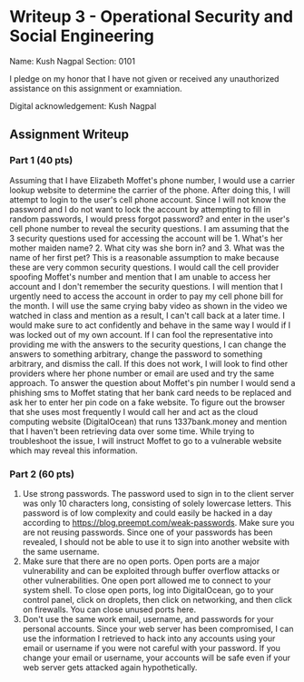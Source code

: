 # Writeup 3 - Operational Security and Social Engineering

Name: Kush Nagpal
Section: 0101

I pledge on my honor that I have not given or received any unauthorized assistance on this assignment or examniation.

Digital acknowledgement: Kush Nagpal

## Assignment Writeup

### Part 1 (40 pts)

Assuming that I have Elizabeth Moffet's phone number, I would use a carrier lookup website to determine the carrier of the phone.  After doing this, I will attempt to login to the user's cell phone account.  Since I will not know the password and I do not want to lock the account by attempting to fill in random passwords, I would press forgot password? and enter in the user's cell phone number to reveal the security questions.  I am assuming that the 3 security questions used for accessing the account will be 1. What's her mother maiden name?  2. What city was she born in? and 3. What was the name of her first pet?  This is a reasonable assumption to make because these are very common security questions.  I would call the cell provider spoofing Moffet's number and mention that I am unable to access her account and I don't remember the security questions.  I will mention that I urgently need to access the account in order to pay my cell phone bill for the month.  I will use the same crying baby video as shown in the video we watched in class and mention as a result, I can't call back at a later time.  I would make sure to act confidently and behave in the same way I would if I was locked out of my own account.  If I can fool the representative into providing me with the answers to the security questions, I can change the answers to something arbitrary, change the password to something arbitrary, and dismiss the call.  If this does not work, I will look to find other providers where her phone number or email are used and try the same approach.  To answer the question about Moffet's pin number I would send a phishing sms to Moffet stating that her bank card needs to be replaced and ask her to enter her pin code on a fake website.  To figure out the browser that she uses most frequently I would call her and act as the cloud computing website (DigitalOcean) that runs 1337bank.money and mention that I haven't been retrieving data over some time.  While trying to troubleshoot the issue, I will instruct Moffet to go to a vulnerable website which may reveal this information.



### Part 2 (60 pts)

1. Use strong passwords.  The password used to sign in to the client server was only 10 characters long, consisting of solely lowercase letters.  This password is of low complexity and could easily be hacked in a day according to https://blog.preempt.com/weak-passwords.  Make sure you are not reusing passwords.  Since one of your passwords has been revealed, I should not be able to use it to sign into another website with the same username.
2. Make sure that there are no open ports.  Open ports are a major vulnerability and can be exploited through buffer overflow attacks or other vulnerabilities.  One open port allowed me to connect to your system shell.  To close open ports, log into DigitalOcean, go to your control panel, click on droplets, then click on networking, and then click on firewalls.  You can close unused ports here.
3. Don't use the same work email, username, and passwords for your personal accounts.  Since your web server has been compromised, I can use the information I retrieved to hack into any accounts using your email or username if you were not careful with your password.  If you change your email or username, your accounts will be safe even if your web server gets attacked again hypothetically.

